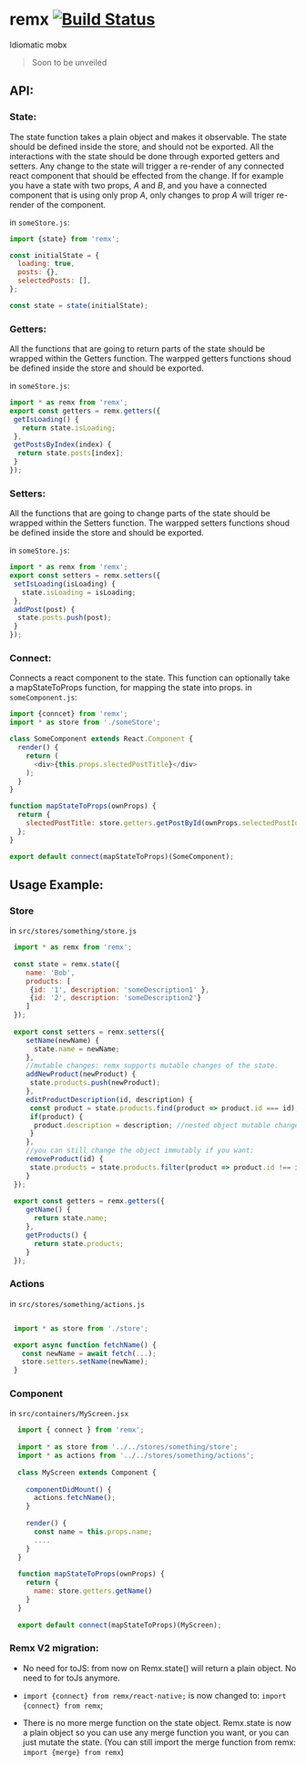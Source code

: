 # remx [![Build Status](https://travis-ci.org/wix/remx.svg?branch=master)](https://travis-ci.org/wix/remx)

Idiomatic mobx

> Soon to be unveiled

## API:
### State:
The state function takes a plain object and makes it observable.
The state should be defined inside the store, and should not be exported. All the interactions with the state should be done 
through exported getters and setters.
Any change to the state will trigger a re-render of any connected react component that should be effected from the change. If for example you have a state with two props, *A* and *B*, and you have a connected component that is using only prop *A*, only changes to prop *A* will triger re-render of the component.

in `someStore.js`:
```javascript
import {state} from 'remx';

const initialState = {
  loading: true,
  posts: {},
  selectedPosts: [],
};

const state = state(initialState);
```

### Getters: 
All the functions that are going to return parts of the state should be wrapped within the Getters function.
The warpped getters functions shoud be defined inside the store and should be exported.

in `someStore.js`:
```javascript
import * as remx from 'remx';
export const getters = remx.getters({
 getIsLoading() {
   return state.isLoading;
 },
 getPostsByIndex(index) {
  return state.posts[index];
 }
});
```

### Setters: 
All the functions that are going to change parts of the state should be wrapped within the Setters function.
The warpped setters functions shoud be defined inside the store and should be exported.

in `someStore.js`:
```javascript
import * as remx from 'remx';
export const setters = remx.setters({
 setIsLoading(isLoading) {
   state.isLoading = isLoading;
 },
 addPost(post) {
  state.posts.push(post);
 }
});
```

### Connect:
Connects a react component to the state.
This function can optionally take a mapStateToProps function, for mapping the state into props.
in `someComponent.js`:
```javascript
import {conncet} from 'remx';
import * as store from './someStore';

class SomeComponent extends React.Component {
  render() {
    return (
      <div>{this.props.slectedPostTitle}</div>
    );
  }
}

function mapStateToProps(ownProps) {
  return {
    slectedPostTitle: store.getters.getPostById(ownProps.selectedPostId);
  };
}

export default connect(mapStateToProps)(SomeComponent);

```

## Usage Example:
### Store

in `src/stores/something/store.js`

```javascript
 import * as remx from 'remx';
 
 const state = remx.state({
    name: 'Bob',
    products: [
     {id: '1', description: 'someDescription1' },
     {id: '2', description: 'someDescription2'}
    ]
 });
 
 export const setters = remx.setters({
    setName(newName) {
      state.name = newName;
    },
    //mutable changes: remx supports mutable changes of the state.
    addNewProduct(newProduct) {
     state.products.push(newProduct);
    },
    editProductDescription(id, description) {
     const product = state.products.find(product => product.id === id);
     if(product) {
      product.description = description; //nested object mutable change
     }
    },
    //you can still change the object immutably if you want:
    removeProduct(id) {
     state.products = state.products.filter(product => product.id !== id);
    }
 });
 
 export const getters = remx.getters({
    getName() {
      return state.name;
    },
    getProducts() {
      return state.products;
    }
 });
```

### Actions

in `src/stores/something/actions.js`

```javascript

 import * as store from './store';

 export async function fetchName() {
   const newName = await fetch(...);
   store.setters.setName(newName);
 }
```

### Component

in `src/containers/MyScreen.jsx`

```javascript
  import { connect } from 'remx';
  
  import * as store from '../../stores/something/store';
  import * as actions from '../../stores/something/actions';
  
  class MyScreen extends Component {
  
    componentDidMount() {
      actions.fetchName();
    }
  
    render() {
      const name = this.props.name;
      ....
    }
  }
  
  function mapStateToProps(ownProps) {
    return {
      name: store.getters.getName()
    }
  }
  
  export default connect(mapStateToProps)(MyScreen);
```

### Remx V2 migration:

* No need for toJS: from now on Remx.state() will return a plain object. No need to for toJs anymore.

* `import {connect} from remx/react-native;` is now changed to: `import {connect} from remx`;

* There is no more merge function on the state object. 
Remx.state is now a plain object so you can use any merge function you want, or you can just mutate the state. (You can still import the merge function from remx: `import {merge} from remx`)
